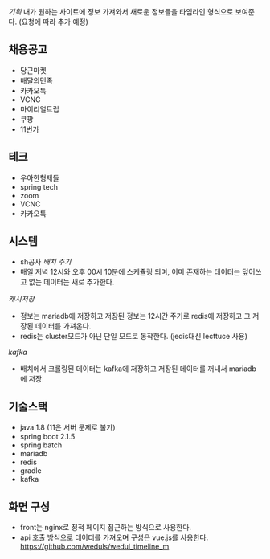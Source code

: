 *기획*
내가 원하는 사이트에 정보 가져와서 새로운 정보들을 타임라인 형식으로 보여준다. (요청에 따라 추가 예정)

## 채용공고
* 당근마켓
* 배달의민족
* 카카오톡
* VCNC
* 마이리얼트립
* 쿠팡
* 11번가


## 테크 
* 우아한형제들
* spring tech
* zoom
* VCNC
* 카카오톡


## 시스템
* sh공사
*배치 주기*
* 매일 저녁 12시와 오후 00시 10분에 스케쥴링 되며, 이미 존재하는 데이터는 덮어쓰고 없는 데이터는 새로 추가한다.


*캐시저장*
* 정보는 mariadb에 저장하고 저장된 정보는 12시간 주기로 redis에 저장하고 그 저장된 데이터를 가져온다.
* redis는 cluster모드가 아닌 단일 모드로 동작한다. (jedis대신 lecttuce 사용)


*kafka*
* 배치에서 크롤링된 데이터는 kafka에 저장하고 저장된 데이터를 꺼내서 mariadb에 저장


## 기술스택
* java 1.8 (11은 서버 문제로 불가)
* spring boot 2.1.5
* spring batch
* mariadb
* redis
* gradle
* kafka


## 화면 구성
* front는 nginx로 정적 페이지 접근하는 방식으로 사용한다.
* api 호출 방식으로 데이터를 가져오며 구성은 vue.js를 사용한다.
https://github.com/weduls/wedul_timeline_m
